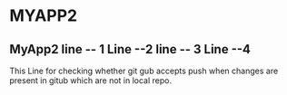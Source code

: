 # MYAPP2
MyApp2
line -- 1
Line --2 
line -- 3
Line  --4
-----------------
This Line for checking whether git gub accepts push when changes are present in gitub which are not in local repo.
